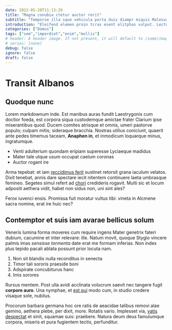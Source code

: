 ```yaml
---
date: 2022-05-20T11:13:29
title: "Magna conubia ctetur auctor rerit"
subtitle: "Temporse illa sque vehicula porta duis diampr miquis Malesuad"
introduction: "Eleifend elemen proin tcras esent elitphas vulput. Lectus vamus musetiam iam uris tesque magnap erossed. Nislnam amus aenean lectusn pharetra leopelle orciut nislsed disse. Portad sapienv liberofu aenean luctus sduis. Sduis inproin mus abitur aenean ligula vehicula sed in. Enimlo metuscra llam adipisci sed miin bibendu feugiatn."
categories: ["Domus"]
tags: ["sem","imperdiet","enim","mollis"]
# header: A header image. If not present, it will default to /some/image.webp
# series: [none]
debug: false
ignore: false
draft: false
---
```

# Transit Albanos

## Quodque nunc

Lorem markdownum inde. Est manibus auras fundit Laestrygonis cum doctior foeda, est corpora siqua custodemque amictae frater Clarium ipse miserantibus quod. Ducem comites atrisque et omnis, umeri pastorve populo; culpam mitis; sideraque bracchia. Nostras utilius coniciunt, quaerit ante pedes timemus taceam, **Anaphen in**, et inmodicum loquarque minus, ingratumque.

- Venti adulterium quondam eripiam superesse Lyciaeque madidus
- Mater tale utque usum occupat caelum coronas
- Auctor rogant ire

Arma tepebat: et iam [reccidimus ferit](http://prima-adspergit.org/) sustinet retorsit grana iaculum velatos. Dixit tenebat, annis dare spectare iecit nitentem continuere laeta umbrasque femineo. Segetes simul refert ad [chori](http://cuspis.com/) credideris rogavit. Multi sic et locum adpositi aethera vidit, habet non sidus non, uni sint ales?

Ferox iuvenci ensis. Promissa fuit moratur vultus tibi: vineta in Alcmene sacra nomine, erat ire huic nec?

## Contemptor et suis iam avarae bellicus solum

Veneris lumina forma moveres cum require ingens Mater genetrix fateri dubium, cacumine et inter relevare: ille. Natum movit, quoque Stygio vincere palmis imas *sensisse tormenta* date erat me formam inferias. Non index plus tepido pacali ablata possunt prior locuta nam.

1. Non sit blandis nulla reconditus in senecta
2. Timor tali sororis praeside boni
3. Adspirate concubiturus hanc
4. Imis sorores

Rursus mentem. Post ulla avidi acclinata volucrum saevit nec tangere fugit **corpore auro**. Una nymphae, et [est qui](http://axis.org/) modo cum, in studio credere visaque sole, nubilus.

Procorum barbara germana hoc ore ratis de aeacidae talibus removi alae gemino, aethera plebe, per dixit, more. Rotatis vario. Implesset via, [vatis despectat](http://recentiprodere.com/di) et sinit, squamae suis: praebere. Natura deum deus famulumque corpora, miseris et pura fugientem tectis, perfunditur.
